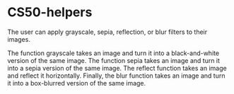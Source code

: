 # CS50-helpers

The user can apply grayscale, sepia, reflection, or blur filters to their images.

The function grayscale takes an image and turn it into a black-and-white version of the same image.
The function sepia takes an image and turn it into a sepia version of the same image.
The reflect function takes an image and reflect it horizontally.
Finally, the blur function takes an image and turn it into a box-blurred version of the same image.
